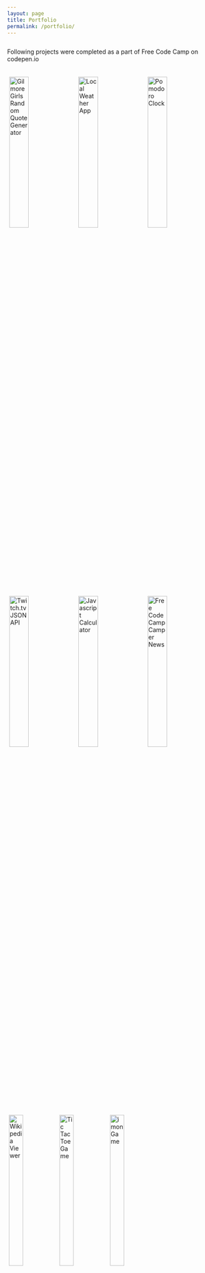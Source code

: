 ```yaml
---
layout: page
title: Portfolio
permalink: /portfolio/
---
```

Following projects were completed as a part of Free Code Camp on codepen.io

<style type="text/css">
    img {
        float: left;
        width: 30%;
        padding: 1%;
    }
    
    p {
        float: left;
    }
</style>

<a href="http://codepen.io/kirakirakira/full/OyJbwX/" target="_blank"><img src="http://i77.photobucket.com/albums/j49/kirakirakira7/Screen%20Shot%202015-09-05%20at%208.56.38%20AM_zpszgozbsbx.png" alt="Gilmore Girls Random Quote Generator"/></a>
<a href="http://codepen.io/kirakirakira/full/PPwbMN/" target="_blank"><img src="http://i77.photobucket.com/albums/j49/kirakirakira7/Screen%20Shot%202015-09-07%20at%202.53.22%20PM_zpse3rg5qhm.png" alt="Local Weather App"/></a>
<a href="http://codepen.io/kirakirakira/full/XmbEGO/" target="_blank"><img src="http://i77.photobucket.com/albums/j49/kirakirakira7/Screen%20Shot%202015-09-26%20at%208.44.10%20PM_zps2hgj2vil.png" alt="Pomodoro Clock"/></a>

<a href="http://codepen.io/kirakirakira/full/zvoEpM/" target="_blank"><img src="http://i77.photobucket.com/albums/j49/kirakirakira7/twitchtv%20api_zpsuustfi6x.png" alt="Twitch.tv JSON API"/></a>
<a href="http://codepen.io/kirakirakira/full/LpjZzg/" target="_blank"><img src="http://i77.photobucket.com/albums/j49/kirakirakira7/javascriptcalculator_zpsurvmrarg.png" alt="Javascript Calculator"/></a>
<a href="http://codepen.io/kirakirakira/full/meKxwJ/" target="_blank"><img src="http://i77.photobucket.com/albums/j49/kirakirakira7/fcc%20camper%20news_zpscs5x41ty.png" alt="Free Code Camp Camper News"/></a>

<a href="http://codepen.io/kirakirakira/pen/avqNQg" target="_blank"><img src="http://i77.photobucket.com/albums/j49/kirakirakira7/wiki%20viewer_zps11buz2yk.png" alt="Wikipedia Viewer"/></a>
<a href="http://codepen.io/kirakirakira/full/JYxvKr/" target="_blank"><img src="http://i77.photobucket.com/albums/j49/kirakirakira7/tictactoe_zpsyhyxn5gm.png" alt="Tic Tac Toe Game"/></a>
<a href="http://codepen.io/kirakirakira/full/epqpmW/" target="_blank"><img src="http://i77.photobucket.com/albums/j49/kirakirakira7/Simon_zps9wxbfidh.png" alt="imon Game"/></a>
